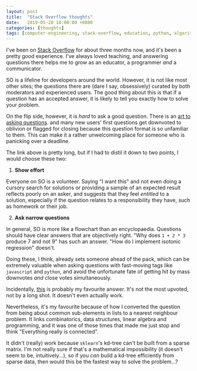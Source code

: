 ```yaml
---
layout: post
title:  "Stack Overflow thoughts"
date:   2019-05-20 18:00:00 +0800
categories: [thoughts]
tags: [computer-engineering, stack-overflow, education, python, algorithms]
---
```


I've been on [Stack Overflow](https://stackoverflow.com/users/11015427/gmds?tab=profile) for about three months now, and it's been a pretty good experience. I've always loved teaching, and answering questions there helps me to grow as an educator, a programmer *and* a communicator.

SO is a lifeline for developers around the world. However, it is not like most other sites; the questions there are (dare I say, obsessively) curated by both moderators and experienced users. The good thing about this is that if a question has an accepted answer, it is likely to tell you exactly how to solve your problem.

On the flip side, however, it is *hard* to ask a good question. There is an [art to asking questions](https://stackoverflow.com/help/how-to-ask). and many new users' first questions get downvoted to oblivion or flagged for closing because this question format is so unfamiliar to them. This can make it a rather unwelcoming place for someone who is panicking over a deadline.

The link above is pretty long, but if I had to distil it down to two points, I would choose these two:

1. **Show effort**

Everyone on SO is a volunteer. Saying "I want this" and not even doing a cursory search for solutions or providing a sample of an expected result reflects poorly on an asker, and suggests that they feel *entitled* to a solution, especially if the question relates to a responsibility they have, such as homework or their job. 

2. **Ask narrow questions**

In general, SO is more like a flowchart than an encyclopaedia. Questions should have clear answers that are objectively right. "Why does `1 + 2 * 3` produce 7 and not 9" has such an answer. "How do I implement isotonic regression" doesn't.

Doing these, I think, already sets someone ahead of the pack, which can be extremely valuable when asking questions with fast-moving tags like `javascript` and `python`, and avoid the unfortunate fate of getting hit by mass downvotes *and* close votes simultaneously.

Incidentally, [this](https://stackoverflow.com/questions/55911018/how-to-get-two-lists-that-have-the-most-elements-in-common-in-a-nested-list-in-p/55911813#55911813) is probably my favourite answer. It's not the most upvoted, not by a long shot. It doesn't even actually work.

Nevertheless, it's my favourite because of how I converted the question from being about common sub-elements in lists to a nearest neighbour problem. It links combinatorics, data structures, linear algebra and programming, and it was one of those times that made me just stop and think "Everything really is connected".

It didn't (really) work because `sklearn`'s kd-tree can't be built from a sparse matrix. I'm not really sure if that's a mathematical impossibility (it doesn't seem to be, intuitively...), so if you *can* build a kd-tree efficiently from sparse data, then would this be the fastest way to solve the problem...?
